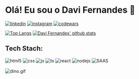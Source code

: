 # Olá! Eu sou o Davi Fernandes 👋 
[![linkedin](https://img.shields.io/badge/LinkedIn-0077B5?style=for-the-badge&logo=linkedin&logoColor=white)](https://www.linkedin.com/in/davifncosta/)
[![instagram](https://img.shields.io/badge/Instagram-E4405F?style=for-the-badge&logo=instagram&logoColor=white)](https://www.instagram.com/davifn_/)
[![codewars](https://img.shields.io/badge/Codewars-B1361E?style=for-the-badge&logo=Codewars&logoColor=white)](https://www.codewars.com/users/davimgfx2)

[![Top Langs](https://github-readme-stats.vercel.app/api/top-langs/?username=davimgfx&layout&theme=dracula)](https://github.com/davimgfx/github-readme-stats)
[![Davi Fernandes' github stats](https://github-readme-stats.vercel.app/api?username=davimgfx&show_icons=true&theme=dracula)](https://github.com/anuraghazra/github-readme-stats)

## Tech Stach:
<div style="display: inline_block">
  <img align="center" alt="html5" src="https://img.shields.io/badge/HTML5-E34F26?style=for-the-badge&logo=html5&logoColor=white" />
  <img align="center" alt="css" src="https://img.shields.io/badge/CSS3-1572B6?style=for-the-badge&logo=css3&logoColor=white" />
  <img align="center" alt="js" src="https://img.shields.io/badge/JavaScript-F7DF1E?style=for-the-badge&logo=javascript&logoColor=black" />
  <img align="center" alt="ts" src="https://img.shields.io/badge/TypeScript-007ACC?style=for-the-badge&logo=typescript&logoColor=white" />
  <img align="center" alt="react" src="https://img.shields.io/badge/React-20232A?style=for-the-badge&logo=react&logoColor=61DAFB" />
  <img align="center" alt="nodejs" src="https://img.shields.io/badge/Node.js-43853D?style=for-the-badge&logo=node.js&logoColor=white" />
  <img align="center" alt="SAAS" src="https://img.shields.io/badge/Sass-CC6699?style=for-the-badge&logo=sass&logoColor=white" />
</div><br/> 

<img data-target="animated-image.replacedImage" alt="dino.gif" class="AnimatedImagePlayer-animatedImage" src="https://github.com/saadeghi/saadeghi/raw/master/dino.gif" style="display: block; opacity: 1;">
